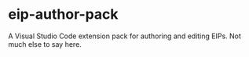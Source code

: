 # eip-author-pack

A Visual Studio Code extension pack for authoring and editing EIPs. Not much else to say here.

